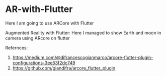 # AR-with-Flutter
Here I am going to use ARCore with Flutter 

Augmented Reality with Flutter:
  Here I managed to show Earth and moon in camera using ARcore on flutter
  

Refernces:


1. https://medium.com/@difrancescogianmarco/arcore-flutter-plugin-configurations-3ee53f2dc749
2. https://github.com/giandifra/arcore_flutter_plugin
